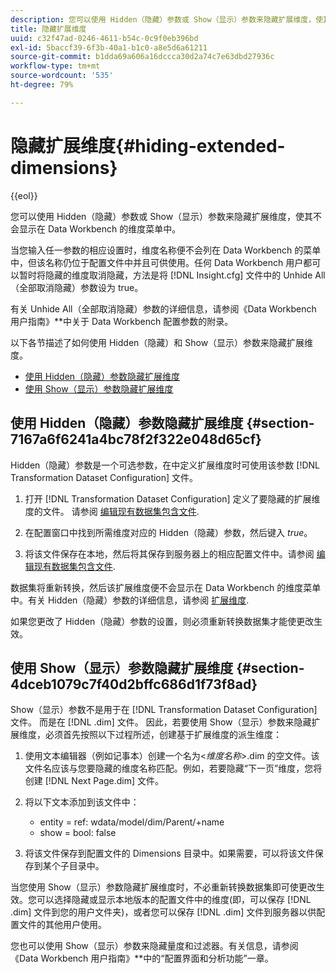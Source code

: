 ```yaml
---
description: 您可以使用 Hidden（隐藏）参数或 Show（显示）参数来隐藏扩展维度，使其不会显示在 Data Workbench 的维度菜单中。
title: 隐藏扩展维度
uuid: c32f47ad-0246-4611-b54c-0c9f0eb396bd
exl-id: 5baccf39-6f3b-40a1-b1c0-a8e5d6a61211
source-git-commit: b1dda69a606a16dccca30d2a74c7e63dbd27936c
workflow-type: tm+mt
source-wordcount: '535'
ht-degree: 79%

---
```


# 隐藏扩展维度{#hiding-extended-dimensions}

{{eol}}

您可以使用 Hidden（隐藏）参数或 Show（显示）参数来隐藏扩展维度，使其不会显示在 Data Workbench 的维度菜单中。

当您输入任一参数的相应设置时，维度名称便不会列在 Data Workbench 的菜单中，但该名称仍位于配置文件中并且可供使用。任何 Data Workbench 用户都可以暂时将隐藏的维度取消隐藏，方法是将 [!DNL Insight.cfg] 文件中的 Unhide All（全部取消隐藏）参数设为 true。

有关 Unhide All（全部取消隐藏）参数的详细信息，请参阅《Data Workbench 用户指南》**&#x200B;中关于 Data Workbench 配置参数的附录。

以下各节描述了如何使用 Hidden（隐藏）和 Show（显示）参数来隐藏扩展维度。

* [使用 Hidden（隐藏）参数隐藏扩展维度](../../../../home/c-dataset-const-proc/c-dataset-config-tools/c-hide-dataset-comp/c-hide-ex-dim.md#section-7167a6f6241a4bc78f2f322e048d65cf)
* [使用 Show（显示）参数隐藏扩展维度](../../../../home/c-dataset-const-proc/c-dataset-config-tools/c-hide-dataset-comp/c-hide-ex-dim.md#section-4dceb1079c7f40d2bffc686d1f73f8ad)

## 使用 Hidden（隐藏）参数隐藏扩展维度 {#section-7167a6f6241a4bc78f2f322e048d65cf}

Hidden（隐藏）参数是一个可选参数，在中定义扩展维度时可使用该参数 [!DNL Transformation Dataset Configuration] 文件。

1. 打开 [!DNL Transformation Dataset Configuration] 定义了要隐藏的扩展维度的文件。 请参阅 [编辑现有数据集包含文件](../../../../home/c-dataset-const-proc/c-dataset-inc-files/c-work-dataset-inc-files/t-edit-ex-dataset-inc-files.md#task-456c04e38ebc425fb35677a6bb6aa077).

1. 在配置窗口中找到所需维度对应的 Hidden（隐藏）参数，然后键入 *true*。
1. 将该文件保存在本地，然后将其保存到服务器上的相应配置文件中。请参阅 [编辑现有数据集包含文件](../../../../home/c-dataset-const-proc/c-dataset-inc-files/c-work-dataset-inc-files/t-edit-ex-dataset-inc-files.md#task-456c04e38ebc425fb35677a6bb6aa077).

数据集将重新转换，然后该扩展维度便不会显示在 Data Workbench 的维度菜单中。有关 Hidden（隐藏）参数的详细信息，请参阅 [扩展维度](../../../../home/c-dataset-const-proc/c-ex-dim/c-abt-ex-dim.md).

如果您更改了 Hidden（隐藏）参数的设置，则必须重新转换数据集才能使更改生效。

## 使用 Show（显示）参数隐藏扩展维度 {#section-4dceb1079c7f40d2bffc686d1f73f8ad}

Show（显示）参数不是用于在 [!DNL Transformation Dataset Configuration] 文件。 而是在 [!DNL .dim] 文件。 因此，若要使用 Show（显示）参数来隐藏扩展维度，必须首先按照以下过程所述，创建基于扩展维度的派生维度：

1. 使用文本编辑器（例如记事本）创建一个名为&lt;*维度名称*>.dim 的空文件。该文件名应该与您要隐藏的维度名称匹配。例如，若要隐藏“下一页”维度，您将创建 [!DNL Next Page.dim] 文件。

1. 将以下文本添加到该文件中：

   * entity = ref: wdata/model/dim/Parent/+name
   * show = bool: false

1. 将该文件保存到配置文件的 Dimensions 目录中。如果需要，可以将该文件保存到某个子目录中。

当您使用 Show（显示）参数隐藏扩展维度时，不必重新转换数据集即可使更改生效。您可以选择隐藏或显示本地版本的配置文件中的维度(即，可以保存 [!DNL .dim] 文件到您的用户文件夹)，或者您可以保存 [!DNL .dim] 文件到服务器以供配置文件的其他用户使用。

您也可以使用 Show（显示）参数来隐藏量度和过滤器。有关信息，请参阅《Data Workbench 用户指南》**&#x200B;中的“配置界面和分析功能”一章。
